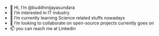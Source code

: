 - 👋 Hi, I’m @buddhinijayasundara
- 👀 I’m interested in IT industry
- 🌱 I’m currently learning Science related stuffs nowadays
- 💞️ I’m looking to collaborate on open-source projects currently goes on
- 📫 you can reach me at Linkedin

<!---
buddhinijayasundara/buddhinijayasundara is a ✨ special ✨ repository because its `README.md` (this file) appears on your GitHub profile.
You can click the Preview link to take a look at your changes.
--->
